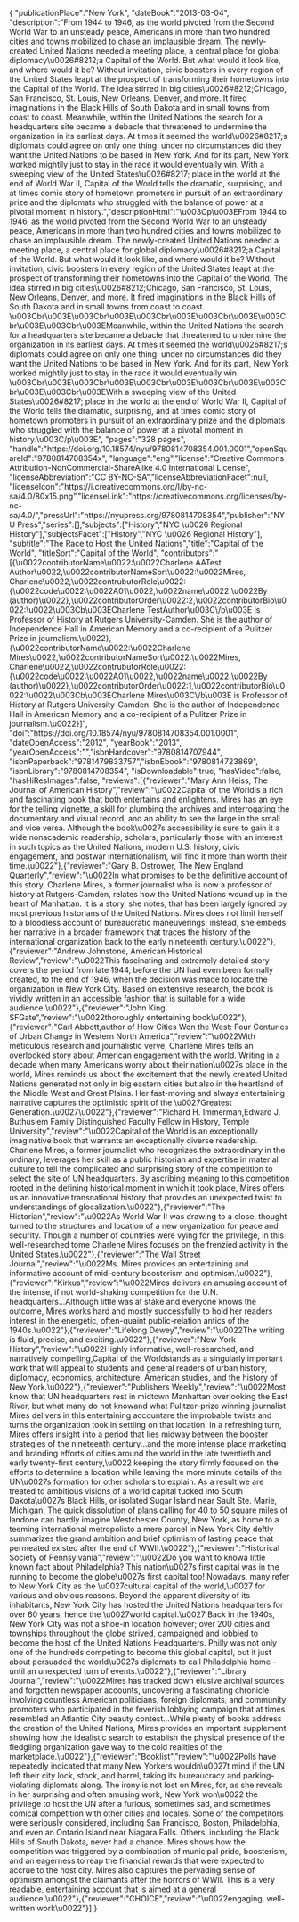 {
  "publicationPlace":"New York",
  "dateBook":"2013-03-04",
  "description":"From 1944 to 1946, as the world pivoted from the Second World War to an unsteady peace, Americans in more than two hundred cities and towns mobilized to chase an implausible dream. The newly-created United Nations needed a meeting place, a central place for global diplomacy\u0026#8212;a Capital of the World. But what would it look like, and where would it be? Without invitation, civic boosters in every region of the United States leapt at the prospect of transforming their hometowns into the Capital of the World. The idea stirred in big cities\u0026#8212;Chicago, San Francisco, St. Louis, New Orleans, Denver, and more. It fired imaginations in the Black Hills of South Dakota and in small towns from coast to coast.  Meanwhile, within the United Nations the search for a headquarters site became a debacle that threatened to undermine the organization in its earliest days. At times it seemed the world\u0026#8217;s diplomats could agree on only one thing: under no circumstances did they want the United Nations to be based in New York. And for its part, New York worked mightily just to stay in the race it would eventually win. With a sweeping view of the United States\u0026#8217; place in the world at the end of World War II, Capital of the World tells the dramatic, surprising, and at times comic story of hometown promoters in pursuit of an extraordinary prize and the diplomats who struggled with the balance of power at a pivotal moment in history.","descriptionHtml":"\u003Cp\u003EFrom 1944 to 1946, as the world pivoted from the Second World War to an unsteady peace, Americans in more than two hundred cities and towns mobilized to chase an implausible dream. The newly-created United Nations needed a meeting place, a central place for global diplomacy\u0026#8212;a Capital of the World. But what would it look like, and where would it be? Without invitation, civic boosters in every region of the United States leapt at the prospect of transforming their hometowns into the Capital of the World. The idea stirred in big cities\u0026#8212;Chicago, San Francisco, St. Louis, New Orleans, Denver, and more. It fired imaginations in the Black Hills of South Dakota and in small towns from coast to coast.  \u003Cbr\u003E\u003Cbr\u003E\u003Cbr\u003E\u003Cbr\u003E\u003Cbr\u003E\u003Cbr\u003EMeanwhile, within the United Nations the search for a headquarters site became a debacle that threatened to undermine the organization in its earliest days. At times it seemed the world\u0026#8217;s diplomats could agree on only one thing: under no circumstances did they want the United Nations to be based in New York. And for its part, New York worked mightily just to stay in the race it would eventually win. \u003Cbr\u003E\u003Cbr\u003E\u003Cbr\u003E\u003Cbr\u003E\u003Cbr\u003E\u003Cbr\u003EWith a sweeping view of the United States\u0026#8217; place in the world at the end of World War II, Capital of the World tells the dramatic, surprising, and at times comic story of hometown promoters in pursuit of an extraordinary prize and the diplomats who struggled with the balance of power at a pivotal moment in history.\u003C\/p\u003E",
  "pages":"328 pages",
  "handle":"https:\/\/doi.org\/10.18574\/nyu\/9780814708354.001.0001","openSquareId":"9780814708354x",
  "language":"eng","license":"Creative Commons Attribution-NonCommercial-ShareAlike 4.0 International License",
  "licenseAbbreviation":"CC BY-NC-SA","licenseAbbreviationFacet":null,
  "licenseIcon":"https:\/\/i.creativecommons.org\/l\/by-nc-sa\/4.0\/80x15.png","licenseLink":"https:\/\/creativecommons.org\/licenses\/by-nc-sa\/4.0\/","pressUrl":"https:\/\/nyupress.org\/9780814708354","publisher":"NYU Press","series":[],"subjects":["History","NYC \u0026 Regional History"],"subjectsFacet":["History","NYC \u0026 Regional History"],
  "subtitle":"The Race to Host the United Nations","title":"Capital of the World",
  "titleSort":"Capital of the World",
  "contributors":"[{\u0022contributorName\u0022:\u0022Charlene AATest Author\u0022,\u0022contributorNameSort\u0022:\u0022Mires, Charlene\u0022,\u0022contrubutorRole\u0022:{\u0022code\u0022:\u0022A01\u0022,\u0022name\u0022:\u0022By (author)\u0022},\u0022contributorOrder\u0022:2,\u0022contributorBio\u0022:\u0022\u003Cb\u003ECharlene TestAuthor\u003C\\\/b\u003E is Professor of History at Rutgers University-Camden. She is the author of Independence Hall in American Memory and a co-recipient of a Pulitzer Prize in journalism.\u0022}, {\u0022contributorName\u0022:\u0022Charlene Mires\u0022,\u0022contributorNameSort\u0022:\u0022Mires, Charlene\u0022,\u0022contrubutorRole\u0022:{\u0022code\u0022:\u0022A01\u0022,\u0022name\u0022:\u0022By (author)\u0022},\u0022contributorOrder\u0022:1,\u0022contributorBio\u0022:\u0022\u003Cb\u003ECharlene Mires\u003C\\\/b\u003E is Professor of History at Rutgers University-Camden. She is the author of Independence Hall in American Memory and a co-recipient of a Pulitzer Prize in journalism.\u0022}]",
  "doi":"https:\/\/doi.org\/10.18574\/nyu\/9780814708354.001.0001",
  "dateOpenAccess":"2012",
  "yearBook":"2013",
"yearOpenAccess":"","isbnHardcover":"9780814707944",
"isbnPaperback":"9781479833757","isbnEbook":"9780814723869",
"isbnLibrary":"9780814708354",
"isDownloadable":true,
"hasVideo":false,
"hasHiResImages":false,
"reviews":[{"reviewer":"Mary Ann Heiss, The Journal of American History","review":"\u0022Capital of the Worldis a rich and fascinating book that both entertains and enlightens. Mires has an eye for the telling vignette, a skill for plumbing the archives and interrogating the documentary and visual record, and an ability to see the large in the small and vice versa. Although the book\u0027s accessibility is sure to gain it a wide nonacademic readership, scholars, particularly those with an interest in such topics as the United Nations, modern U.S. history, civic engagement, and postwar internationalism, will find it more than worth their time.\u0022"},{"reviewer":"Gary B. Ostrower, The New England Quarterly","review":"\u0022In what promises to be the definitive account of this story, Charlene Mires, a former journalist who is now a professor of history at Rutgers-Camden, relates how the United Nations wound up in the heart of Manhattan. It is a story, she notes, that has been largely ignored by most previous historians of the United Nations. Mires does not limit herself to a bloodless account of bureaucratic maneuverings; instead, she embeds her narrative in a broader framework that traces the history of the international organization back to the early nineteenth century.\u0022"},{"reviewer":"Andrew Johnstone, American Historical Review","review":"\u0022This fascinating and extremely detailed story covers the period from late 1944, before the UN had even been formally created, to the end of 1946, when the decision was made to locate the organization in New York City. Based on extensive research, the book is vividly written in an accessible fashion that is suitable for a wide audience.\u0022"},{"reviewer":"John King, SFGate","review":"\u0022thoroughly entertaining book\u0022"},{"reviewer":"Carl Abbott,author of How Cities Won the West: Four Centuries of Urban Change in Western North America","review":"\u0022With meticulous research and journalistic verve, Charlene Mires tells an overlooked story about American engagement with the world. Writing in a decade when many Americans worry about their nation\u0027s place in the world, Mires reminds us about the excitement that the newly created United Nations generated not only in big eastern cities but also in the heartland of the Middle West and Great Plains. Her fast-moving and always entertaining narrative captures the optimistic spirit of the \u0027Greatest Generation.\u0027\u0022"},{"reviewer":"Richard H. Immerman,Edward J. Buthusiem Family Distinguished Faculty Fellow in History, Temple University","review":"\u0022Capital of the World is an exceptionally imaginative book that warrants an exceptionally diverse readership. Charlene Mires, a former journalist who recognizes the extraordinary in the ordinary, leverages her skill as a public historian and expertise in material culture to tell the complicated and surprising story of the competition to select the site of UN headquarters. By ascribing meaning to this competition rooted in the defining historical moment in which it took place, Mires offers us an innovative transnational history that provides an unexpected twist to understandings of glocalization.\u0022"},{"reviewer":"The Historian","review":"\u0022As World War II was drawing to a close, thought turned to the structures and location of a new organization for peace and security. Though a number of countries were vying for the privilege, in this well-researched tome Charlene Mires focuses on the frenzied activity in the United States.\u0022"},{"reviewer":"The Wall Street Journal","review":"\u0022Ms. Mires provides an entertaining and informative account of mid-century boosterism and optimism.\u0022"},{"reviewer":"Kirkus","review":"\u0022Mires delivers an amusing account of the intense, if not world-shaking competition for the U.N. headquarters...Although little was at stake and everyone knows the outcome, Mires works hard and mostly successfully to hold her readers interest in the energetic, often-quaint public-relation antics of the 1940s.\u0022"},{"reviewer":"Lifelong Dewey","review":"\u0022The writing is fluid, precise, and exciting.\u0022"},{"reviewer":"New York History","review":"\u0022Highly informative, well-researched, and narratively compelling,Capital of the Worldstands as a singularly important work that will appeal to students and general readers of urban history, diplomacy, economics, architecture, American studies, and the history of New York.\u0022"},{"reviewer":"Publishers Weekly","review":"\u0022Most know that UN headquarters rest in midtown Manhattan overlooking the East River, but what many do not knowand what Pulitzer-prize winning journalist Mires delivers in this entertaining accountare the improbable twists and turns the organization took in settling on that location. In a refreshing turn, Mires offers insight into a period that lies midway between the booster strategies of the nineteenth century...and the more intense place marketing and branding efforts of cities around the world in the late twentieth and early twenty-first century,\u0022 keeping the story firmly focused on the efforts to determine a location while leaving the more minute details of the UN\u0027s formation for other scholars to explain. As a result we are treated to ambitious visions of a world capital tucked into South Dakota\u0027s Black Hills, or isolated Sugar Island near Sault Ste. Marie, Michigan. The quick dissolution of plans calling for 40 to 50 square miles of landone can hardly imagine Westchester County, New York, as home to a teeming international metropolisto a mere parcel in New York City deftly summarizes the grand ambition and brief optimism of lasting peace that permeated existed after the end of WWII.\u0022"},{"reviewer":"Historical Society of Pennsylvania","review":"\u0022Do you want to knowa little known fact about Philadelphia? This nation\u0027s first capital was in the running to become the globe\u0027s first capital too! Nowadays, many refer to New York City as the \u0027cultural capital of the world,\u0027 for various and obvious reasons. Beyond the apparent diversity of its inhabitants, New York City has hosted the United Nations headquarters for over 60 years, hence the \u0027world capital.\u0027 Back in the 1940s, New York City was not a shoe-in location however; over 200 cities and townships throughout the globe strived, campaigned and lobbied to become the host of the United Nations Headquarters. Philly was not only one of the hundreds competing to become this global capital, but it just about persuaded the world\u0027s diplomats to call Philadelphia home - until an unexpected turn of events.\u0022"},{"reviewer":"Library Journal","review":"\u0022Mires has tracked down elusive archival sources and forgotten newspaper accounts, uncovering a fascinating chronicle involving countless American politicians, foreign diplomats, and community promoters who participated in the feverish lobbying campaign that at times resembled an Atlantic City beauty contest...While plenty of books address the creation of the United Nations, Mires provides an important supplement showing how the idealistic search to establish the physical presence of the fledgling organization gave way to the cold realities of the marketplace.\u0022"},{"reviewer":"Booklist","review":"\u0022Polls have repeatedly indicated that many New Yorkers wouldn\u0027t mind if the UN left their city lock, stock, and barrel, taking its bureaucracy and parking-violating diplomats along.  The irony is not lost on Mires, for, as she reveals in her surprising and often amusing work, New York won\u0022 the privilege to host the UN after a furious, sometimes sad, and sometimes comical competition with other cities and locales.  Some of the competitors were seriously considered, including San Francisco, Boston, Philadelphia, and even an Ontario Island near Niagara Falls. Others, including the Black Hills of South Dakota, never had a chance.  Mires shows how the competition was triggered by a combination of municipal pride, boosterism, and an eagerness to reap the financial rewards that were expected to accrue to the host city.  Mires also captures the pervading sense of optimism amongst the claimants after the horrors of WWII.  This is a very readable, entertaining account that is aimed at a general audience.\u0022"},{"reviewer":"CHOICE","review":"\u0022engaging, well-written work\u0022"}]
}
